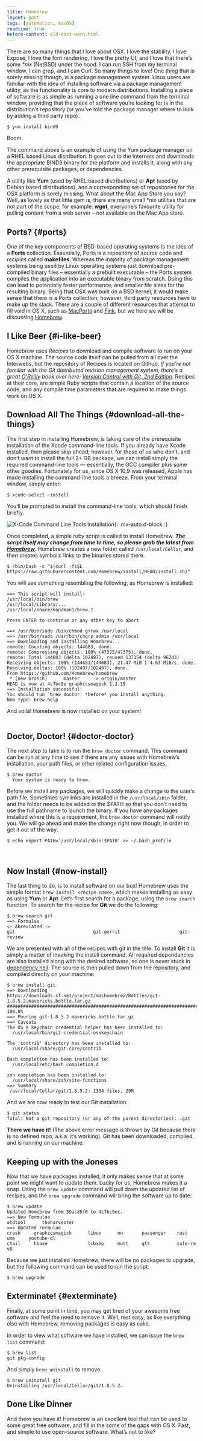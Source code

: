 ```yaml
---
title: Homebrew
layout: post
tags: [automation, macOS]
readtime: true
before-content: old-post-warn.html
---
```

There are so many things that I love about OSX. I love the stability, I love Exposé, I love the font rendering, I love the pretty UI, and I love that there’s some _*nix_ (NetBSD) under the hood. I can run SSH from my terminal window, I can grep, and I can Curl. So many things to love! One thing that is sorely missing though, is a package management system. Linux users are familiar with the idea of installing software via a package management utility, as the functionality is core to modern distributions. Installing a piece of software is as simple as running a one line command from the terminal window, providing that the piece of software you’re looking for is in the distribution’s repository (or you’ve told the package manager where to look by adding a third party repo).

```
$ yum install bind9
```

Boom.

The command above is an example of using the Yum package manager on a RHEL based Linux distribution. It goes out to the Internets and downloads the appropriate BIND9 binary for the platform and installs it, along with any other prerequisite packages, or dependencies.

A utility like **Yum** (used by RHEL based distributions) or **Apt** (used by Debian based distributions), and a corresponding set of repositories for the OSX platform is sorely missing. What about the Mac App Store you say? Well, as lovely as that little gem is, there are many small *nix utilities that are not part of the scope, for example: **wget**, everyone’s favourite utility for pulling content from a web server – not available on the Mac App store.

## Ports? {#ports}

One of the key components of BSD-based operating systems is the idea of a **Ports** collection. Essentially, Ports is a repository of source code and _recipies_ called **makefiles**. Whereas the majority of package management systems being used by Linux operating systems just download pre-compiled binary files – essentially a prebuilt executable – the Ports system compiles the application into an executable binary from scratch. Doing this can lead to potentially faster performance, and smaller file sizes for the resulting binary. Being that OSX was built on a BSD kernel, it would make sense that there is a Ports collection; however, third party resources have to make up the slack. There are a couple of different resources that attempt to fill void in OS X, such as [MacPorts](https://www.macports.org) and [Fink](http://www.finkproject.org), but we here we will be discussing [Homebrew](http://brew.sh).

## I Like Beer {#i-like-beer}

Homebrew uses _Recipes_ to download and compile software to run on your OS X machine. The source code itself can be pulled from all over the Interwebs, but the repository of Recipes is located on Github. _If you’re not familiar with the Git distributed revision management system, there’s a great [O’Reilly](http://www.oreilly.com) book over here: [Version Control with Git, 2nd Edition](http://shop.oreilly.com/product/0636920022862.do)._ Recipes at their core, are simple Ruby scripts that contain a location of the source code, and any compile time parameters that are required to make things work on OS X.

## Download All The Things {#download-all-the-things}

The first step in installing Homebrew, is taking care of the prerequisite installation of the Xcode command-line tools. If you already have Xcode installed, then please skip ahead; however, for those of us who don’t, and don’t want to install the full 2+ GB package, we can install simply the required command-line tools — essentially, the GCC compiler plus some other goodies. Fortunately for us, since OS X 10.9 was released, Apple has made installing the command-line tools a breeze. From your terminal window, simply enter:

```
$ xcode-select —install
```

You’ll be prompted to install the command-line tools, which should finish briefly.

![X-Code Command Line Tools Installation](/assets/img/xcode-select.png){: .mx-auto.d-block :}

Once completed, a simple ruby script is called to install Homebrew. **_The script itself may change from time to time, so please grab the latest from [Homebrew](http://brew.sh)_**. Homebrew creates a new folder called `/usr/local/Cellar`, and then creates symbolic links to the binaries stored there.

```
$ /bin/bash -c "$(curl -fsSL https://raw.githubusercontent.com/Homebrew/install/HEAD/install.sh)"
```

You will see something resembling the following, as Homebrew is installed:

```
==> This script will install:
/usr/local/bin/brew
/usr/local/Library/...
/usr/local/share/man/man1/brew.1

Press ENTER to continue or any other key to abort

==> /usr/bin/sudo /bin/chmod g+rwx /usr/local
==> /usr/bin/sudo /usr/bin/chgrp admin /usr/local
==> Downloading and installing Homebrew...
remote: Counting objects: 144683, done.
remote: Compressing objects: 100% (47375/47375), done.
remote: Total 144683 (delta 102497), reused 137154 (delta 96243)
Receiving objects: 100% (144683/144683), 21.47 MiB | 4.63 MiB/s, done.
Resolving deltas: 100% (102497/102497), done.
From https://github.com/Homebrew/homebrew
 * [new branch]      master     -> origin/master
HEAD is now at 4c7bc9e graphicsmagick 1.3.19
==> Installation successful!
You should run `brew doctor' *before* you install anything.
Now type: brew help
```

And voilá! Homebrew is now installed on your system!
<br><br>

## Doctor, Doctor! {#doctor-doctor}

The next step to take is to run the `brew doctor` command. This command can be run at any time to see if there are any issues with Homebrew’s installation, your path files, or other related configuration issues.

```
$ brew doctor
  Your system is ready to brew.
```

Before we install any packages, we will quickly make a change to the user’s path file. Sometimes symlinks are installed in the `/usr/local/sbin` folder, and the folder needs to be added to the $PATH so that you don’t need to use the full pathname to launch the binary. If you have any packages installed where this is a requirement, the `brew doctor` command will notify you. We will go ahead and make the change right now though, in order to get it out of the way.

```
$ echo export PATH='/usr/local/sbin:$PATH' >> ~/.bash_profile
```
<br>

## Now Install {#now-install}

The last thing to do, is to install software on our box! Homebrew uses the simple format `brew install <recipe name>`, which makes installing as easy as using **Yum** or **Apt**. Let’s first search for a package, using the `brew search` function. To search for the recipe for **Git** we do the following:

```
$ brew search git
==> Formulae
<- Abreviated -> 
git                             git-gerrit                      git-review                    
```

We are presented with all of the recipes with git in the title. To install **Git** it is simply a matter of invoking the install command. All required dependancies are also installed along with the desired software, so one is never stuck in [dependency hell](https://en.wikipedia.org/wiki/Dependency_hell). The source is then pulled down from the repository, and compiled directly on your machine:

```
$ brew install git
==> Downloading https://downloads.sf.net/project/machomebrew/Bottles/git-1.8.5.2.mavericks.bottle.tar.gz
######################################################################## 100.0%
==> Pouring git-1.8.5.2.mavericks.bottle.tar.gz
==> Caveats
The OS X keychain credential helper has been installed to:
  /usr/local/bin/git-credential-osxkeychain

The 'contrib' directory has been installed to:
  /usr/local/share/git-core/contrib

Bash completion has been installed to:
  /usr/local/etc/bash_completion.d

zsh completion has been installed to:
  /usr/local/share/zsh/site-functions
==> Summary
 /usr/local/Cellar/git/1.8.5.2: 1334 files, 29M
```

And we are now ready to test our Git installation:

```
$ git status
fatal: Not a git repository (or any of the parent directories): .git
```

**There we have it!** (The above error message is thrown by Git because there is no defined repo; a.k.a: it’s working). Git has been downloaded, compiled, and is running on our machine.

## Keeping up with the Joneses

Now that we have packages installed, it only makes sense that at some point we might want to update them. Lucky for us, Homebrew makes it a snap. Using the `brew update` command will pull down the updated list of recipes, and the `brew upgrade` command will bring the software up to date:

```
$ brew update
Updated Homebrew from 59ac85f0 to 4c7bc9ec.
==> New Formulae
atdtool      theharvester
==> Updated Formulae
crash     graphicsmagick      libuv      mu       passenger    rust        ume     youtube-dl
ctail     hbase               libxmp     mutt     qt5          safe-rm     v8
```

Because we just installed Homebrew, there will be no packages to upgrade, but the following command can be used to run the script:

```
$ brew upgrade
```

## Exterminate! {#exterminate}

Finally, at some point in time, you may get tired of your awesome free software and feel the need to remove it. Well, rest easy, as like everything else with Homebrew, removing packages is easy as cake.

In order to view what software we have installed, we can issue the `brew list` command:

```
$ brew list
git pkg-config
```

And simply `brew uninstall` to remove:

```
$ brew uninstall git
Uninstalling /usr/local/Cellar/git/1.8.5.2…
```

## Done Like Dinner

And there you have it! Homebrew is an excellent tool that can be used to some great free software, and fill in the some of the gaps with OS X. Fast, and simple to use open-source software. What’s not to like?